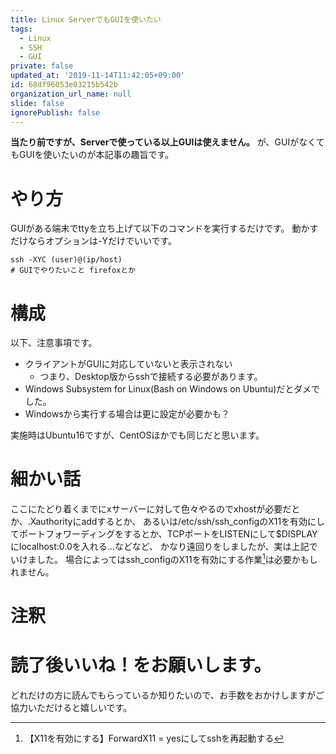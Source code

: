 ```yaml
---
title: Linux ServerでもGUIを使いたい
tags:
  - Linux
  - SSH
  - GUI
private: false
updated_at: '2019-11-14T11:42:05+09:00'
id: 68df96053e03215b542b
organization_url_name: null
slide: false
ignorePublish: false
---
```

**当たり前ですが、Serverで使っている以上GUIは使えません。**
が、GUIがなくてもGUIを使いたいのが本記事の趣旨です。

# やり方
GUIがある端末でttyを立ち上げて以下のコマンドを実行するだけです。
動かすだけならオプションは-Yだけでいいです。

``` client.tty
ssh -XYC (user)@(ip/host)
# GUIでやりたいこと firefoxとか
```

# 構成
以下、注意事項です。
- クライアントがGUIに対応していないと表示されない
    - つまり、Desktop版からsshで接続する必要があります。
- Windows Subsystem for Linux(Bash on Windows on Ubuntu)だとダメでした。
- Windowsから実行する場合は更に設定が必要かも？

実施時はUbuntu16ですが、CentOSほかでも同じだと思います。

# 細かい話
ここにたどり着くまでにxサーバーに対して色々やるのでxhostが必要だとか、.Xauthorityにaddするとか、
あるいは/etc/ssh/ssh_configのX11を有効にしてポートフォワーディングをするとか、TCPポートをLISTENにして$DISPLAYにlocalhost:0.0を入れる…などなど、
かなり遠回りをしましたが、実は上記でいけました。
場合によってはssh_configのX11を有効にする作業[^1]は必要かもしれません。

# 注釈
[^1]: 【X11を有効にする】ForwardX11 = yesにしてsshを再起動する

# 読了後いいね！をお願いします。
どれだけの方に読んでもらっているか知りたいので、お手数をおかけしますがご協力いただけると嬉しいです。

